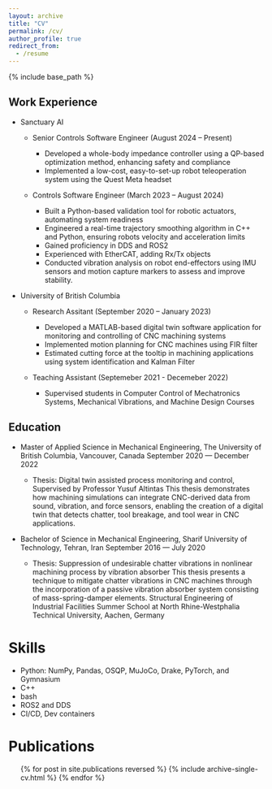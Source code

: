 ```yaml
---
layout: archive
title: "CV"
permalink: /cv/
author_profile: true
redirect_from:
  - /resume
---
```


{% include base_path %}


Work Experience
---------------

* Sanctuary AI
  * Senior Controls Software Engineer (August 2024 – Present)
    * Developed a whole-body impedance controller using a QP-based optimization method, enhancing safety and compliance
    * Implemented a low-cost, easy-to-set-up robot teleoperation system using the Quest Meta headset
    
  * Controls Software Engineer (March 2023 – August 2024)
    * Built a Python-based validation tool for robotic actuators, automating system readiness
    * Engineered a real-time trajectory smoothing algorithm in C++ and Python, ensuring robots velocity and acceleration limits
    * Gained proficiency in DDS and ROS2
    * Experienced with EtherCAT, adding Rx/Tx objects 
    * Conducted vibration analysis on robot end-effectors using IMU sensors and motion capture markers to assess and improve stability.

* University of British Columbia

  * Research Assitant (September 2020 – January 2023)
    * Developed a MATLAB-based digital twin software application for monitoring and controlling of CNC machining systems
    * Implemented motion planning for CNC machines using FIR filter
    * Estimated cutting force at the tooltip in machining applications using system identification and Kalman Filter
  
  * Teaching Assistant (Septemeber 2021 - Decemeber 2022)
    * Supervised students in Computer Control of Mechatronics Systems, Mechanical Vibrations, and Machine Design Courses


Education
---------

* Master of Applied Science in Mechanical Engineering, The University of British Columbia, Vancouver, Canada
  September 2020 — December 2022
  * Thesis: Digital twin assisted process monitoring and control, Supervised by Professor Yusuf Altintas This thesis demonstrates how machining simulations can integrate CNC-derived data from sound, vibration, and force sensors, enabling the creation of a digital twin that detects chatter, tool breakage, and tool wear in CNC applications.

* Bachelor of Science in Mechanical Engineering, Sharif University of Technology, Tehran, Iran
  September 2016 — July 2020
  * Thesis: Suppression of undesirable chatter vibrations in nonlinear machining process by vibration absorber This thesis presents a technique to mitigate chatter vibrations in CNC machines through the incorporation of a passive vibration absorber system consisting of mass-spring-damper elements.
  Structural Engineering of Industrial Facilities Summer School at North Rhine-Westphalia Technical University, Aachen, Germany


Skills
======
* Python: NumPy, Pandas, OSQP, MuJoCo, Drake, PyTorch, and Gymnasium
* C++
* bash
* ROS2 and DDS
* CI/CD, Dev containers

Publications
======
  <ul>{% for post in site.publications reversed %}
    {% include archive-single-cv.html %}
  {% endfor %}</ul>
  